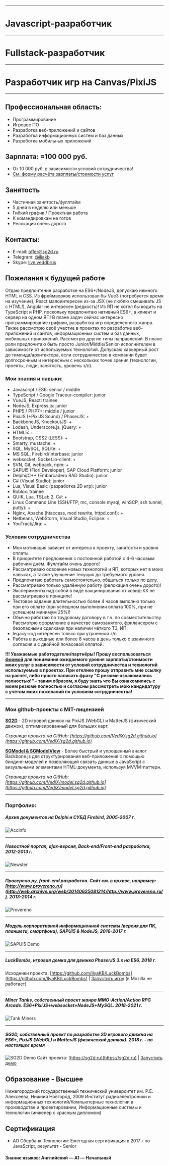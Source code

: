 ------
# Javascript-разработчик

------
# Fullstack-разработчик

------
# Разработчик игр на Canvas/PixiJS

------
## Профессиональная область:

* Программирование
* Игровое ПО
* Разработка веб-приложений и сайтов
* Разработка информационных систем и баз данных
* Разработка мобильных приложений

## Зарплата: ≈100 000 руб.

- От 10 000 руб. в зависимости условий сотрудничества!
- [См. форму расчёта зарплаты/стоимости услуг](https://resume.sg2d.ru/salary/)

## Занятость

- Частичная занятость/фуллтайм
- 5 дней в неделю или меньше
- Гибкий график / Проектная работа
- К командировкам не готов
- Релокация очень дорого

## Контакты:
* E-mail: [offer@sg2d.ru](mailto:offer@sg2d.ru)
* Telegram: [@iliakb](https://t.me/iliakb)
* Skype: [live:veddbrus](https://join.skype.com/invite/CpNuqHruupJ6)

## Пожелания к будущей работе

Отдаю предпочтение разработке на ES6+/NodeJS, допускаю немного HTML и CSS. Из фреймворков использовал бы Vue3 (потребуется время на изучение), React малоинтересен из-за JSX (не люблю смешивать JS с HTML!), Angular не интересен (редкость)! Из ЯП не хотел бы кодить на TypeScript и PHP, поскольку предпочитаю нативный ES6+, а клиент и сервер на одном ЯП! В плане задач сейчас интересно программирование графики, разработка игр определенного жанра. Также рассмотрю своё участие в проектах по разработке веб-приложений и сайтов, информационных систем и баз данных, мобильных приложений. Рассмотрю другие типы направлений. В плане роли предпочитаю быть просто Junior/Middle/Senior-исполнителем в зависимости от используемых технологий. Допускаю карьерный рост до тимлида/архитектора, если сотрудничество в компании будет долгосрочным и интересным с нескольких точек зрения (технологии, проекты, люди, занятость, уровень з/п).

### Мои знания и навыки:

- Javascript / ES6: senior / middle
- TypeScript / Google Traceur-compiler: junior
- VueJS, React: trainee
- NodeJS, Express.js: junior
- PHP5 / PHP7+: middle / junior
- PixiJS (+PixiJS Sound) / PhaserJS: +
- BackboneJS, KnockoutJS: +
- Lodash, Underscore.js, jQuery: +
- HTML5: +
- Bootstrap, CSS2 (LESS): +
- Smarty, mustache: +
- SQL, MySQL, SQLite: +
- MS SQL, Firebird/Interbase: junior
- websocket, Socket.io-client: +
- SVN, Git, webpack, npm: +
- SAPUI5 (Fiori Developer), SAP Cloud Platform: junior
- Delphi/C++ (Embarcadero RAD Studio): junior
- C# (Visual Studio): junior
- Lua, Visual Basic (разработка 2D игр): junior
- Roblox: trainee
- QUIK, Lua, TSLab 2, C#: +
- Linux Command Line (SSH/FTP, mc, console mysql, winSCP, ssh tunnel, putty): +
- Nginx, Apache (htaccess, mod rewrite, httpd.conf): +
- Netbeans, WebStorm, Visual Studio, Eclipse: +
- YouTrack/Jira: +

### Условия сотрудничества

* Моя мотивация зависит от интереса к проекту, занятости и уровня оплаты.
* В приоритете предложения с постоянной работой с 4-6 часовым рабочим днём. Фуллтайм очень дорого!
* Рассматриваю освоение новых технологий и ЯП, которых нет в моих навыках, а также улучшение текущих до требуемого уровня.
* Предпочитаю работать самостоятельно, общаться только по делу.
* Рассматриваю только удалённую работу (релокация очень дорого)!
* Эксперименты над собой в виде вакцинирования от ковид-XX не рассматриваю в принципе!
* Тестовое задание длительностью более 4 часов выполню только при его оплате (при успешном выполнении оплата 100%, при не успешном минимум 25%)!
* Обычно работаю по трудовому договору в т.ч. по совместительству. Рассмотрю оформление в качестве самозанятого, фрилансером с безопасными сделками при наличии чёткого ТЗ, ИП.
* legacy-код интересен только при утроенной з/п
* Работа в выходные или более 8 часов в день только с взаимного согласия и с двойной почасовой оплатой.

**!!! Уважаемые работодатели/партнёры! Прошу воспользоваться [формой](/salary/) для понимания ожидаемого уровня зарплаты/стоимости моих услуг в зависимости от условий сотрудничества и технологий используемых в проектах. При отклике прошу отправить мне ссылку на расчёт, либо просто написать фразу "С резюме ознакомились полностью!" - таким образом, я буду знать что Вы ознакомились с моим резюме полностью и согласны рассмотреть мою кандидатуру с учётом моих пожеланий по условиям сотрудничества!**

------
### Мои github-проекты с MIT-лицензией

**[SG2D](https://sg2d.ru)** - 2D игровой движок на PixiJS (WebGL) и MatterJS (физический движок), оптимизированный для больших карт.

*Страница проекта на GitHub: [https://github.com/VediX/sg2d.github.io](https://github.com/VediX/sg2d.github.io)*

**[SGModel & SGModelView](https://model.sg2d.ru)** - Более быстрый и упрощенный аналог Backbone.js для структурирования веб-приложения с помощью биндинг-моделей и позволяющий связать данные в JavaScript с визуальными элементами HTML-документа, используя MVVM-паттерн.

*Страница проекта на GitHub: [https://github.com/VediX/model.sg2d.github.io](https://github.com/VediX/model.sg2d.github.io)*

------
### Портфолио:

##### Архив документов на Delphi и СУБД Firebird, 2005-2007 г.
![AccInfo](/res/imgs/accinfo.jpeg)

------
##### Новостной портал, ajax-версия, Back-end/Front-end разработка, 2012-2013 г.
![Newster](/res/imgs/newster.png)

------
##### Проверено.ру, front-end разработка. Сайт см. в архиве, например: [http://www.provereno.ru](http://web.archive.org/web/20140625081214/http://www.provereno.ru/). 2013-2014 г.
![Provereno](/res/imgs/provereno.png)

------
##### Модуль корпоративной информационной системы (версия для ПК, планшета, смартфона), SAPUI5 & NodeJS, 2016-2017 г.
![SAPUI5 Demo](/res/imgs/sapui5.png)

------
##### LuckBombs, игровая демка для движка PhaserJS 3.x на ES6. 2018 г.
Исходники проекта: [https://github.com/IlyaKB/LuckBombs](https://github.com/IlyaKB/LuckBombs) | [Запустить игру](https://luckbombs.sg2d.ru) (в Mozilla не работает)

------
##### Miner Tanks, собственный проект жанра MMO-Action/Action RPG Arcade. ES6+PixiJS+websocket+NodeJS+MySQL. 2018-2021 г.
![Tank Miners](/res/imgs/game.png)

------
##### SG2D, собственный проект по разработке 2D игрового движка на ES6+, PixiJS (WebGL) и MatterJS (физический движок). 2018 г. - по настоящее время
![SG2D Demo](/res/imgs/sg2d_demo.png)
Сайт проекта: [https://sg2d.ru](https://sg2d.ru) | [Запустить демо](https://demo.sg2d.ru)

## Образование - Высшее

Нижегородский государственный технический университет им. Р.Е. Алексеева, Нижний Новгород, 2009
Институт радиоэлектроники и информационных технологий/Компьютерные технологии в производстве и проектировании, Информационные системы и технологии (инженер с красным дипломом)

## Сертификация
* АО Сбербанк-Технологии: Ежегодная сертификация в 2017 г по JavaScript, результат - Senior

#### Знание языков: Английский — A1 — Начальный